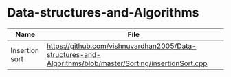 # Data-structures-and-Algorithms

| Name | File |
| --- | --- |
| Insertion sort | https://github.com/vishnuvardhan2005/Data-structures-and-Algorithms/blob/master/Sorting/insertionSort.cpp |